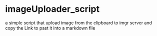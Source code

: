 # imageUploader_script
a simple script that upload image from the clipboard to imgr server and copy the Link to past it into a markdown file
